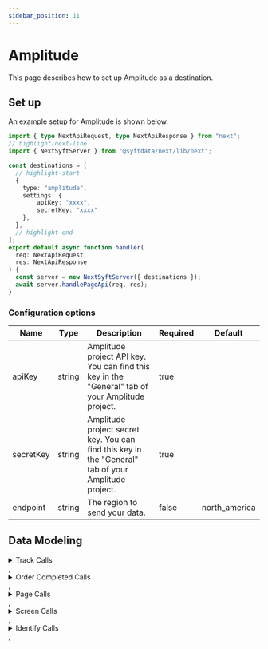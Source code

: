```yaml
---
sidebar_position: 11
---
```

# Amplitude

This page describes how to set up Amplitude as a destination.

## Set up
An example setup for Amplitude is shown below.

```ts title="src/pages/api/syft.ts"
import { type NextApiRequest, type NextApiResponse } from "next";
// highlight-next-line
import { NextSyftServer } from "@syftdata/next/lib/next";

const destinations = [
  // highlight-start
  {
    type: "amplitude",
    settings: {
        apiKey: "xxxx",
        secretKey: "xxxx"
    },
  },
  // highlight-end
];
export default async function handler(
  req: NextApiRequest,
  res: NextApiResponse
) {
  const server = new NextSyftServer({ destinations });
  await server.handlePageApi(req, res);
}
```

### Configuration options

| Name                 | Type           | Description     | Required | Default         |
| -------------------- | -------------- | --------------- | -------- | --------------- |
| apiKey | string | Amplitude project API key. You can find this key in the "General" tab of your Amplitude project. | true |  |
| secretKey | string | Amplitude project secret key. You can find this key in the "General" tab of your Amplitude project. | true |  |
| endpoint | string | The region to send your data. | false | north_america | 


## Data Modeling
<details>
<summary>Track Calls</summary>

#### Log Event V2
Send an event to Amplitude

#### Matched events
type = "track" and event != "Order Completed"

#### Data Mapping
| Name                 | Type          | Description     | Default   |
| -------------------- | -------------- | -------------- | --------- |
| user_id | string | A readable ID specified by you. Must have a minimum length of 5 characters. Required unless device ID is present. **Note:** If you send a request with a user ID that is not in the Amplitude system yet, then the user tied to that ID will not be marked new until their first event. | (<br/>  "@path": "$.userId"<br/>) |
| device_id | string | A device-specific identifier, such as the Identifier for Vendor on iOS. Required unless user ID is present. If a device ID is not sent with the event, it will be set to a hashed version of the user ID. | (<br/>  "@if": (<br/>    "exists": (<br/>      "@path": "$.context.device.id"<br/>    ),<br/>    "then": (<br/>      "@path": "$.context.device.id"<br/>    ),<br/>    "else": (<br/>      "@path": "$.anonymousId"<br/>    )<br/>  )<br/>) |
| event_type | string | A unique identifier for your event. | (<br/>  "@path": "$.event"<br/>) |
| session_id | datetime | The start time of the session, necessary if you want to associate events with a particular system. To use automatic Amplitude session tracking in browsers, enable Analytics 2.0 on your connected source. | (<br/>  "@path": "$.integrations.Actions Amplitude.session_id"<br/>) |
| time | datetime | The timestamp of the event. If time is not sent with the event, it will be set to the request upload time. | (<br/>  "@path": "$.timestamp"<br/>) |
| event_properties | object | An object of key-value pairs that represent additional data to be sent along with the event. You can store property values in an array, but note that Amplitude only supports one-dimensional arrays. Date values are transformed into string values. Object depth may not exceed 40 layers. | (<br/>  "@path": "$.properties"<br/>) |
| user_properties | object | An object of key-value pairs that represent additional data tied to the user. You can store property values in an array, but note that Amplitude only supports one-dimensional arrays. Date values are transformed into string values. Object depth may not exceed 40 layers. | (<br/>  "@path": "$.traits"<br/>) |
| app_version | string | The current version of your application. | (<br/>  "@path": "$.context.app.version"<br/>) |
| platform | string | Platform of the device. | (<br/>  "@path": "$.context.device.type"<br/>) |
| os_name | string | The name of the mobile operating system or browser that the user is using. | (<br/>  "@path": "$.context.os.name"<br/>) |
| os_version | string | The version of the mobile operating system or browser the user is using. | (<br/>  "@path": "$.context.os.version"<br/>) |
| device_brand | string | The device brand that the user is using. | (<br/>  "@path": "$.context.device.brand"<br/>) |
| device_manufacturer | string | The device manufacturer that the user is using. | (<br/>  "@path": "$.context.device.manufacturer"<br/>) |
| device_model | string | The device model that the user is using. | (<br/>  "@path": "$.context.device.model"<br/>) |
| carrier | string | The carrier that the user is using. | (<br/>  "@path": "$.context.network.carrier"<br/>) |
| country | string | The current country of the user. | (<br/>  "@path": "$.context.location.country"<br/>) |
| region | string | The current region of the user. | (<br/>  "@path": "$.context.location.region"<br/>) |
| city | string | The current city of the user. | (<br/>  "@path": "$.context.location.city"<br/>) |
| language | string | The language set by the user. | (<br/>  "@path": "$.context.locale"<br/>) |
| price | number | The price of the item purchased. Required for revenue data if the revenue field is not sent. You can use negative values to indicate refunds. | (<br/>  "@path": "$.properties.price"<br/>) |
| quantity | integer | The quantity of the item purchased. Defaults to 1 if not specified. | (<br/>  "@path": "$.properties.quantity"<br/>) |
| revenue | number | Revenue = price * quantity. If you send all 3 fields of price, quantity, and revenue, then (price * quantity) will be used as the revenue value. You can use negative values to indicate refunds. **Note:** You will need to explicitly set this if you are using the Amplitude in cloud-mode. | (<br/>  "@path": "$.properties.revenue"<br/>) |
| productId | string | An identifier for the item purchased. You must send a price and quantity or revenue with this field. | (<br/>  "@path": "$.properties.productId"<br/>) |
| revenueType | string | The type of revenue for the item purchased. You must send a price and quantity or revenue with this field. | (<br/>  "@path": "$.properties.revenueType"<br/>) |
| location_lat | number | The current Latitude of the user. | (<br/>  "@path": "$.context.location.latitude"<br/>) |
| location_lng | number | The current Longitude of the user. | (<br/>  "@path": "$.context.location.longitude"<br/>) |
| ip | string | The IP address of the user. Use "$remote" to use the IP address on the upload request. Amplitude will use the IP address to reverse lookup a user's location (city, country, region, and DMA). Amplitude has the ability to drop the location and IP address from events once it reaches our servers. You can submit a request to Amplitude's platform specialist team here to configure this for you. | (<br/>  "@path": "$.context.ip"<br/>) |
| idfa | string | Identifier for Advertiser. _(iOS)_ | (<br/>  "@if": (<br/>    "exists": (<br/>      "@path": "$.context.device.advertisingId"<br/>    ),<br/>    "then": (<br/>      "@path": "$.context.device.advertisingId"<br/>    ),<br/>    "else": (<br/>      "@path": "$.context.device.idfa"<br/>    )<br/>  )<br/>) |
| idfv | string | Identifier for Vendor. _(iOS)_ | (<br/>  "@path": "$.context.device.id"<br/>) |
| adid | string | Google Play Services advertising ID. _(Android)_ | (<br/>  "@if": (<br/>    "exists": (<br/>      "@path": "$.context.device.advertisingId"<br/>    ),<br/>    "then": (<br/>      "@path": "$.context.device.advertisingId"<br/>    ),<br/>    "else": (<br/>      "@path": "$.context.device.idfa"<br/>    )<br/>  )<br/>) |
| library | string | The name of the library that generated the event. | (<br/>  "@path": "$.context.library.name"<br/>) |
| products | object | The list of products purchased. | (<br/>  "@arrayPath": [<br/>    "$.properties.products",<br/>    (<br/>      "price": (<br/>        "@path": "price"<br/>      ),<br/>      "revenue": (<br/>        "@path": "revenue"<br/>      ),<br/>      "quantity": (<br/>        "@path": "quantity"<br/>      ),<br/>      "productId": (<br/>        "@path": "productId"<br/>      ),<br/>      "revenueType": (<br/>        "@path": "revenueType"<br/>      )<br/>    )<br/>  ]<br/>) |
| setOnce | object | The following fields will be set only once per session when using AJS2 as the source. | (<br/>  "initial_referrer": (<br/>    "@path": "$.context.page.referrer"<br/>  ),<br/>  "initial_utm_source": (<br/>    "@path": "$.context.campaign.source"<br/>  ),<br/>  "initial_utm_medium": (<br/>    "@path": "$.context.campaign.medium"<br/>  ),<br/>  "initial_utm_campaign": (<br/>    "@path": "$.context.campaign.name"<br/>  ),<br/>  "initial_utm_term": (<br/>    "@path": "$.context.campaign.term"<br/>  ),<br/>  "initial_utm_content": (<br/>    "@path": "$.context.campaign.content"<br/>  )<br/>) |
| setAlways | object | The following fields will be set every session when using AJS2 as the source. | (<br/>  "referrer": (<br/>    "@path": "$.context.page.referrer"<br/>  ),<br/>  "utm_source": (<br/>    "@path": "$.context.campaign.source"<br/>  ),<br/>  "utm_medium": (<br/>    "@path": "$.context.campaign.medium"<br/>  ),<br/>  "utm_campaign": (<br/>    "@path": "$.context.campaign.name"<br/>  ),<br/>  "utm_term": (<br/>    "@path": "$.context.campaign.term"<br/>  ),<br/>  "utm_content": (<br/>    "@path": "$.context.campaign.content"<br/>  )<br/>) |
| use_batch_endpoint | boolean | If true, events are sent to Amplitude's `batch` endpoint rather than their `httpapi` events endpoint. Enabling this setting may help reduce 429s – or throttling errors – from Amplitude. More information about Amplitude's throttling is available in [their docs](https://developers.amplitude.com/docs/batch-event-upload-api#429s-in-depth). | false |
| userAgent | string | The user agent of the device sending the event. | (<br/>  "@path": "$.context.userAgent"<br/>) |
| userAgentParsing | boolean | Enabling this setting will set the Device manufacturer, Device Model and OS Name properties based on the user agent string provided in the userAgent field. | true |
</details>
,<details>
<summary>Order Completed Calls</summary>

#### Log Purchase
Send an event to Amplitude.

#### Matched events
type = "track" and event = "Order Completed"

#### Data Mapping
| Name                 | Type          | Description     | Default   |
| -------------------- | -------------- | -------------- | --------- |
| trackRevenuePerProduct | boolean | When enabled, track revenue with each product within the event. When disabled, track total revenue once for the event. | false |
| user_id | string | A readable ID specified by you. Must have a minimum length of 5 characters. Required unless device ID is present. **Note:** If you send a request with a user ID that is not in the Amplitude system yet, then the user tied to that ID will not be marked new until their first event. | (<br/>  "@path": "$.userId"<br/>) |
| device_id | string | A device-specific identifier, such as the Identifier for Vendor on iOS. Required unless user ID is present. If a device ID is not sent with the event, it will be set to a hashed version of the user ID. | (<br/>  "@if": (<br/>    "exists": (<br/>      "@path": "$.context.device.id"<br/>    ),<br/>    "then": (<br/>      "@path": "$.context.device.id"<br/>    ),<br/>    "else": (<br/>      "@path": "$.anonymousId"<br/>    )<br/>  )<br/>) |
| event_type | string | A unique identifier for your event. | (<br/>  "@path": "$.event"<br/>) |
| session_id | datetime | The start time of the session, necessary if you want to associate events with a particular system. To use automatic Amplitude session tracking in browsers, enable Analytics 2.0 on your connected source. | (<br/>  "@path": "$.integrations.Actions Amplitude.session_id"<br/>) |
| time | datetime | The timestamp of the event. If time is not sent with the event, it will be set to the request upload time. | (<br/>  "@path": "$.timestamp"<br/>) |
| event_properties | object | An object of key-value pairs that represent additional data to be sent along with the event. You can store property values in an array, but note that Amplitude only supports one-dimensional arrays. Date values are transformed into string values. Object depth may not exceed 40 layers. | (<br/>  "@path": "$.properties"<br/>) |
| user_properties | object | An object of key-value pairs that represent additional data tied to the user. You can store property values in an array, but note that Amplitude only supports one-dimensional arrays. Date values are transformed into string values. Object depth may not exceed 40 layers. | (<br/>  "@path": "$.traits"<br/>) |
| app_version | string | The current version of your application. | (<br/>  "@path": "$.context.app.version"<br/>) |
| platform | string | Platform of the device. | (<br/>  "@path": "$.context.device.type"<br/>) |
| os_name | string | The name of the mobile operating system or browser that the user is using. | (<br/>  "@path": "$.context.os.name"<br/>) |
| os_version | string | The version of the mobile operating system or browser the user is using. | (<br/>  "@path": "$.context.os.version"<br/>) |
| device_brand | string | The device brand that the user is using. | (<br/>  "@path": "$.context.device.brand"<br/>) |
| device_manufacturer | string | The device manufacturer that the user is using. | (<br/>  "@path": "$.context.device.manufacturer"<br/>) |
| device_model | string | The device model that the user is using. | (<br/>  "@path": "$.context.device.model"<br/>) |
| carrier | string | The carrier that the user is using. | (<br/>  "@path": "$.context.network.carrier"<br/>) |
| country | string | The current country of the user. | (<br/>  "@path": "$.context.location.country"<br/>) |
| region | string | The current region of the user. | (<br/>  "@path": "$.context.location.region"<br/>) |
| city | string | The current city of the user. | (<br/>  "@path": "$.context.location.city"<br/>) |
| language | string | The language set by the user. | (<br/>  "@path": "$.context.locale"<br/>) |
| price | number | The price of the item purchased. Required for revenue data if the revenue field is not sent. You can use negative values to indicate refunds. | (<br/>  "@path": "$.properties.price"<br/>) |
| quantity | integer | The quantity of the item purchased. Defaults to 1 if not specified. | (<br/>  "@path": "$.properties.quantity"<br/>) |
| revenue | number | Revenue = price * quantity. If you send all 3 fields of price, quantity, and revenue, then (price * quantity) will be used as the revenue value. You can use negative values to indicate refunds. **Note:** You will need to explicitly set this if you are using the Amplitude in cloud-mode. | (<br/>  "@path": "$.properties.revenue"<br/>) |
| productId | string | An identifier for the item purchased. You must send a price and quantity or revenue with this field. | (<br/>  "@path": "$.properties.productId"<br/>) |
| revenueType | string | The type of revenue for the item purchased. You must send a price and quantity or revenue with this field. | (<br/>  "@path": "$.properties.revenueType"<br/>) |
| location_lat | number | The current Latitude of the user. | (<br/>  "@path": "$.context.location.latitude"<br/>) |
| location_lng | number | The current Longitude of the user. | (<br/>  "@path": "$.context.location.longitude"<br/>) |
| ip | string | The IP address of the user. Use "$remote" to use the IP address on the upload request. Amplitude will use the IP address to reverse lookup a user's location (city, country, region, and DMA). Amplitude has the ability to drop the location and IP address from events once it reaches our servers. You can submit a request to Amplitude's platform specialist team here to configure this for you. | (<br/>  "@path": "$.context.ip"<br/>) |
| idfa | string | Identifier for Advertiser. _(iOS)_ | (<br/>  "@if": (<br/>    "exists": (<br/>      "@path": "$.context.device.advertisingId"<br/>    ),<br/>    "then": (<br/>      "@path": "$.context.device.advertisingId"<br/>    ),<br/>    "else": (<br/>      "@path": "$.context.device.idfa"<br/>    )<br/>  )<br/>) |
| idfv | string | Identifier for Vendor. _(iOS)_ | (<br/>  "@path": "$.context.device.id"<br/>) |
| adid | string | Google Play Services advertising ID. _(Android)_ | (<br/>  "@if": (<br/>    "exists": (<br/>      "@path": "$.context.device.advertisingId"<br/>    ),<br/>    "then": (<br/>      "@path": "$.context.device.advertisingId"<br/>    ),<br/>    "else": (<br/>      "@path": "$.context.device.idfa"<br/>    )<br/>  )<br/>) |
| library | string | The name of the library that generated the event. | (<br/>  "@path": "$.context.library.name"<br/>) |
| products | object | The list of products purchased. | (<br/>  "@arrayPath": [<br/>    "$.properties.products",<br/>    (<br/>      "price": (<br/>        "@path": "price"<br/>      ),<br/>      "revenue": (<br/>        "@path": "revenue"<br/>      ),<br/>      "quantity": (<br/>        "@path": "quantity"<br/>      ),<br/>      "productId": (<br/>        "@path": "productId"<br/>      ),<br/>      "revenueType": (<br/>        "@path": "revenueType"<br/>      )<br/>    )<br/>  ]<br/>) |
| use_batch_endpoint | boolean | If true, events are sent to Amplitude's `batch` endpoint rather than their `httpapi` events endpoint. Enabling this setting may help reduce 429s – or throttling errors – from Amplitude. More information about Amplitude's throttling is available in [their docs](https://developers.amplitude.com/docs/batch-event-upload-api#429s-in-depth). | false |
| userAgent | string | The user agent of the device sending the event. | (<br/>  "@path": "$.context.userAgent"<br/>) |
| userAgentParsing | boolean | Enabling this setting will set the Device manufacturer, Device Model and OS Name properties based on the user agent string provided in the userAgent field | true |
| utm_properties | object | UTM Tracking Properties | (<br/>  "utm_source": (<br/>    "@path": "$.context.campaign.source"<br/>  ),<br/>  "utm_medium": (<br/>    "@path": "$.context.campaign.medium"<br/>  ),<br/>  "utm_campaign": (<br/>    "@path": "$.context.campaign.name"<br/>  ),<br/>  "utm_term": (<br/>    "@path": "$.context.campaign.term"<br/>  ),<br/>  "utm_content": (<br/>    "@path": "$.context.campaign.content"<br/>  )<br/>) |
| referrer | string | The referrer of the web request. Sent to Amplitude as both last touch “referrer” and first touch “initial_referrer” | (<br/>  "@path": "$.context.page.referrer"<br/>) |
</details>
,<details>
<summary>Page Calls</summary>

#### Log Event V2
Send an event to Amplitude

#### Matched events
type = "page"

#### Data Mapping
| Name                 | Type          | Description     | Default   |
| -------------------- | -------------- | -------------- | --------- |
| user_id | string | A readable ID specified by you. Must have a minimum length of 5 characters. Required unless device ID is present. **Note:** If you send a request with a user ID that is not in the Amplitude system yet, then the user tied to that ID will not be marked new until their first event. | (<br/>  "@path": "$.userId"<br/>) |
| device_id | string | A device-specific identifier, such as the Identifier for Vendor on iOS. Required unless user ID is present. If a device ID is not sent with the event, it will be set to a hashed version of the user ID. | (<br/>  "@if": (<br/>    "exists": (<br/>      "@path": "$.context.device.id"<br/>    ),<br/>    "then": (<br/>      "@path": "$.context.device.id"<br/>    ),<br/>    "else": (<br/>      "@path": "$.anonymousId"<br/>    )<br/>  )<br/>) |
| event_type | string | A unique identifier for your event. | (<br/>  "@template": "Viewed ((name))"<br/>) |
| session_id | datetime | The start time of the session, necessary if you want to associate events with a particular system. To use automatic Amplitude session tracking in browsers, enable Analytics 2.0 on your connected source. | (<br/>  "@path": "$.integrations.Actions Amplitude.session_id"<br/>) |
| time | datetime | The timestamp of the event. If time is not sent with the event, it will be set to the request upload time. | (<br/>  "@path": "$.timestamp"<br/>) |
| event_properties | object | An object of key-value pairs that represent additional data to be sent along with the event. You can store property values in an array, but note that Amplitude only supports one-dimensional arrays. Date values are transformed into string values. Object depth may not exceed 40 layers. | (<br/>  "@path": "$.properties"<br/>) |
| user_properties | object | An object of key-value pairs that represent additional data tied to the user. You can store property values in an array, but note that Amplitude only supports one-dimensional arrays. Date values are transformed into string values. Object depth may not exceed 40 layers. | (<br/>  "@path": "$.traits"<br/>) |
| app_version | string | The current version of your application. | (<br/>  "@path": "$.context.app.version"<br/>) |
| platform | string | Platform of the device. | (<br/>  "@path": "$.context.device.type"<br/>) |
| os_name | string | The name of the mobile operating system or browser that the user is using. | (<br/>  "@path": "$.context.os.name"<br/>) |
| os_version | string | The version of the mobile operating system or browser the user is using. | (<br/>  "@path": "$.context.os.version"<br/>) |
| device_brand | string | The device brand that the user is using. | (<br/>  "@path": "$.context.device.brand"<br/>) |
| device_manufacturer | string | The device manufacturer that the user is using. | (<br/>  "@path": "$.context.device.manufacturer"<br/>) |
| device_model | string | The device model that the user is using. | (<br/>  "@path": "$.context.device.model"<br/>) |
| carrier | string | The carrier that the user is using. | (<br/>  "@path": "$.context.network.carrier"<br/>) |
| country | string | The current country of the user. | (<br/>  "@path": "$.context.location.country"<br/>) |
| region | string | The current region of the user. | (<br/>  "@path": "$.context.location.region"<br/>) |
| city | string | The current city of the user. | (<br/>  "@path": "$.context.location.city"<br/>) |
| language | string | The language set by the user. | (<br/>  "@path": "$.context.locale"<br/>) |
| price | number | The price of the item purchased. Required for revenue data if the revenue field is not sent. You can use negative values to indicate refunds. | (<br/>  "@path": "$.properties.price"<br/>) |
| quantity | integer | The quantity of the item purchased. Defaults to 1 if not specified. | (<br/>  "@path": "$.properties.quantity"<br/>) |
| revenue | number | Revenue = price * quantity. If you send all 3 fields of price, quantity, and revenue, then (price * quantity) will be used as the revenue value. You can use negative values to indicate refunds. **Note:** You will need to explicitly set this if you are using the Amplitude in cloud-mode. | (<br/>  "@path": "$.properties.revenue"<br/>) |
| productId | string | An identifier for the item purchased. You must send a price and quantity or revenue with this field. | (<br/>  "@path": "$.properties.productId"<br/>) |
| revenueType | string | The type of revenue for the item purchased. You must send a price and quantity or revenue with this field. | (<br/>  "@path": "$.properties.revenueType"<br/>) |
| location_lat | number | The current Latitude of the user. | (<br/>  "@path": "$.context.location.latitude"<br/>) |
| location_lng | number | The current Longitude of the user. | (<br/>  "@path": "$.context.location.longitude"<br/>) |
| ip | string | The IP address of the user. Use "$remote" to use the IP address on the upload request. Amplitude will use the IP address to reverse lookup a user's location (city, country, region, and DMA). Amplitude has the ability to drop the location and IP address from events once it reaches our servers. You can submit a request to Amplitude's platform specialist team here to configure this for you. | (<br/>  "@path": "$.context.ip"<br/>) |
| idfa | string | Identifier for Advertiser. _(iOS)_ | (<br/>  "@if": (<br/>    "exists": (<br/>      "@path": "$.context.device.advertisingId"<br/>    ),<br/>    "then": (<br/>      "@path": "$.context.device.advertisingId"<br/>    ),<br/>    "else": (<br/>      "@path": "$.context.device.idfa"<br/>    )<br/>  )<br/>) |
| idfv | string | Identifier for Vendor. _(iOS)_ | (<br/>  "@path": "$.context.device.id"<br/>) |
| adid | string | Google Play Services advertising ID. _(Android)_ | (<br/>  "@if": (<br/>    "exists": (<br/>      "@path": "$.context.device.advertisingId"<br/>    ),<br/>    "then": (<br/>      "@path": "$.context.device.advertisingId"<br/>    ),<br/>    "else": (<br/>      "@path": "$.context.device.idfa"<br/>    )<br/>  )<br/>) |
| library | string | The name of the library that generated the event. | (<br/>  "@path": "$.context.library.name"<br/>) |
| products | object | The list of products purchased. | (<br/>  "@arrayPath": [<br/>    "$.properties.products",<br/>    (<br/>      "price": (<br/>        "@path": "price"<br/>      ),<br/>      "revenue": (<br/>        "@path": "revenue"<br/>      ),<br/>      "quantity": (<br/>        "@path": "quantity"<br/>      ),<br/>      "productId": (<br/>        "@path": "productId"<br/>      ),<br/>      "revenueType": (<br/>        "@path": "revenueType"<br/>      )<br/>    )<br/>  ]<br/>) |
| setOnce | object | The following fields will be set only once per session when using AJS2 as the source. | (<br/>  "initial_referrer": (<br/>    "@path": "$.context.page.referrer"<br/>  ),<br/>  "initial_utm_source": (<br/>    "@path": "$.context.campaign.source"<br/>  ),<br/>  "initial_utm_medium": (<br/>    "@path": "$.context.campaign.medium"<br/>  ),<br/>  "initial_utm_campaign": (<br/>    "@path": "$.context.campaign.name"<br/>  ),<br/>  "initial_utm_term": (<br/>    "@path": "$.context.campaign.term"<br/>  ),<br/>  "initial_utm_content": (<br/>    "@path": "$.context.campaign.content"<br/>  )<br/>) |
| setAlways | object | The following fields will be set every session when using AJS2 as the source. | (<br/>  "referrer": (<br/>    "@path": "$.context.page.referrer"<br/>  ),<br/>  "utm_source": (<br/>    "@path": "$.context.campaign.source"<br/>  ),<br/>  "utm_medium": (<br/>    "@path": "$.context.campaign.medium"<br/>  ),<br/>  "utm_campaign": (<br/>    "@path": "$.context.campaign.name"<br/>  ),<br/>  "utm_term": (<br/>    "@path": "$.context.campaign.term"<br/>  ),<br/>  "utm_content": (<br/>    "@path": "$.context.campaign.content"<br/>  )<br/>) |
| use_batch_endpoint | boolean | If true, events are sent to Amplitude's `batch` endpoint rather than their `httpapi` events endpoint. Enabling this setting may help reduce 429s – or throttling errors – from Amplitude. More information about Amplitude's throttling is available in [their docs](https://developers.amplitude.com/docs/batch-event-upload-api#429s-in-depth). | false |
| userAgent | string | The user agent of the device sending the event. | (<br/>  "@path": "$.context.userAgent"<br/>) |
| userAgentParsing | boolean | Enabling this setting will set the Device manufacturer, Device Model and OS Name properties based on the user agent string provided in the userAgent field. | true |
</details>
,<details>
<summary>Screen Calls</summary>

#### Log Event V2
Send an event to Amplitude

#### Matched events
type = "screen"

#### Data Mapping
| Name                 | Type          | Description     | Default   |
| -------------------- | -------------- | -------------- | --------- |
| user_id | string | A readable ID specified by you. Must have a minimum length of 5 characters. Required unless device ID is present. **Note:** If you send a request with a user ID that is not in the Amplitude system yet, then the user tied to that ID will not be marked new until their first event. | (<br/>  "@path": "$.userId"<br/>) |
| device_id | string | A device-specific identifier, such as the Identifier for Vendor on iOS. Required unless user ID is present. If a device ID is not sent with the event, it will be set to a hashed version of the user ID. | (<br/>  "@if": (<br/>    "exists": (<br/>      "@path": "$.context.device.id"<br/>    ),<br/>    "then": (<br/>      "@path": "$.context.device.id"<br/>    ),<br/>    "else": (<br/>      "@path": "$.anonymousId"<br/>    )<br/>  )<br/>) |
| event_type | string | A unique identifier for your event. | (<br/>  "@template": "Viewed ((name))"<br/>) |
| session_id | datetime | The start time of the session, necessary if you want to associate events with a particular system. To use automatic Amplitude session tracking in browsers, enable Analytics 2.0 on your connected source. | (<br/>  "@path": "$.integrations.Actions Amplitude.session_id"<br/>) |
| time | datetime | The timestamp of the event. If time is not sent with the event, it will be set to the request upload time. | (<br/>  "@path": "$.timestamp"<br/>) |
| event_properties | object | An object of key-value pairs that represent additional data to be sent along with the event. You can store property values in an array, but note that Amplitude only supports one-dimensional arrays. Date values are transformed into string values. Object depth may not exceed 40 layers. | (<br/>  "@path": "$.properties"<br/>) |
| user_properties | object | An object of key-value pairs that represent additional data tied to the user. You can store property values in an array, but note that Amplitude only supports one-dimensional arrays. Date values are transformed into string values. Object depth may not exceed 40 layers. | (<br/>  "@path": "$.traits"<br/>) |
| app_version | string | The current version of your application. | (<br/>  "@path": "$.context.app.version"<br/>) |
| platform | string | Platform of the device. | (<br/>  "@path": "$.context.device.type"<br/>) |
| os_name | string | The name of the mobile operating system or browser that the user is using. | (<br/>  "@path": "$.context.os.name"<br/>) |
| os_version | string | The version of the mobile operating system or browser the user is using. | (<br/>  "@path": "$.context.os.version"<br/>) |
| device_brand | string | The device brand that the user is using. | (<br/>  "@path": "$.context.device.brand"<br/>) |
| device_manufacturer | string | The device manufacturer that the user is using. | (<br/>  "@path": "$.context.device.manufacturer"<br/>) |
| device_model | string | The device model that the user is using. | (<br/>  "@path": "$.context.device.model"<br/>) |
| carrier | string | The carrier that the user is using. | (<br/>  "@path": "$.context.network.carrier"<br/>) |
| country | string | The current country of the user. | (<br/>  "@path": "$.context.location.country"<br/>) |
| region | string | The current region of the user. | (<br/>  "@path": "$.context.location.region"<br/>) |
| city | string | The current city of the user. | (<br/>  "@path": "$.context.location.city"<br/>) |
| language | string | The language set by the user. | (<br/>  "@path": "$.context.locale"<br/>) |
| price | number | The price of the item purchased. Required for revenue data if the revenue field is not sent. You can use negative values to indicate refunds. | (<br/>  "@path": "$.properties.price"<br/>) |
| quantity | integer | The quantity of the item purchased. Defaults to 1 if not specified. | (<br/>  "@path": "$.properties.quantity"<br/>) |
| revenue | number | Revenue = price * quantity. If you send all 3 fields of price, quantity, and revenue, then (price * quantity) will be used as the revenue value. You can use negative values to indicate refunds. **Note:** You will need to explicitly set this if you are using the Amplitude in cloud-mode. | (<br/>  "@path": "$.properties.revenue"<br/>) |
| productId | string | An identifier for the item purchased. You must send a price and quantity or revenue with this field. | (<br/>  "@path": "$.properties.productId"<br/>) |
| revenueType | string | The type of revenue for the item purchased. You must send a price and quantity or revenue with this field. | (<br/>  "@path": "$.properties.revenueType"<br/>) |
| location_lat | number | The current Latitude of the user. | (<br/>  "@path": "$.context.location.latitude"<br/>) |
| location_lng | number | The current Longitude of the user. | (<br/>  "@path": "$.context.location.longitude"<br/>) |
| ip | string | The IP address of the user. Use "$remote" to use the IP address on the upload request. Amplitude will use the IP address to reverse lookup a user's location (city, country, region, and DMA). Amplitude has the ability to drop the location and IP address from events once it reaches our servers. You can submit a request to Amplitude's platform specialist team here to configure this for you. | (<br/>  "@path": "$.context.ip"<br/>) |
| idfa | string | Identifier for Advertiser. _(iOS)_ | (<br/>  "@if": (<br/>    "exists": (<br/>      "@path": "$.context.device.advertisingId"<br/>    ),<br/>    "then": (<br/>      "@path": "$.context.device.advertisingId"<br/>    ),<br/>    "else": (<br/>      "@path": "$.context.device.idfa"<br/>    )<br/>  )<br/>) |
| idfv | string | Identifier for Vendor. _(iOS)_ | (<br/>  "@path": "$.context.device.id"<br/>) |
| adid | string | Google Play Services advertising ID. _(Android)_ | (<br/>  "@if": (<br/>    "exists": (<br/>      "@path": "$.context.device.advertisingId"<br/>    ),<br/>    "then": (<br/>      "@path": "$.context.device.advertisingId"<br/>    ),<br/>    "else": (<br/>      "@path": "$.context.device.idfa"<br/>    )<br/>  )<br/>) |
| library | string | The name of the library that generated the event. | (<br/>  "@path": "$.context.library.name"<br/>) |
| products | object | The list of products purchased. | (<br/>  "@arrayPath": [<br/>    "$.properties.products",<br/>    (<br/>      "price": (<br/>        "@path": "price"<br/>      ),<br/>      "revenue": (<br/>        "@path": "revenue"<br/>      ),<br/>      "quantity": (<br/>        "@path": "quantity"<br/>      ),<br/>      "productId": (<br/>        "@path": "productId"<br/>      ),<br/>      "revenueType": (<br/>        "@path": "revenueType"<br/>      )<br/>    )<br/>  ]<br/>) |
| setOnce | object | The following fields will be set only once per session when using AJS2 as the source. | (<br/>  "initial_referrer": (<br/>    "@path": "$.context.page.referrer"<br/>  ),<br/>  "initial_utm_source": (<br/>    "@path": "$.context.campaign.source"<br/>  ),<br/>  "initial_utm_medium": (<br/>    "@path": "$.context.campaign.medium"<br/>  ),<br/>  "initial_utm_campaign": (<br/>    "@path": "$.context.campaign.name"<br/>  ),<br/>  "initial_utm_term": (<br/>    "@path": "$.context.campaign.term"<br/>  ),<br/>  "initial_utm_content": (<br/>    "@path": "$.context.campaign.content"<br/>  )<br/>) |
| setAlways | object | The following fields will be set every session when using AJS2 as the source. | (<br/>  "referrer": (<br/>    "@path": "$.context.page.referrer"<br/>  ),<br/>  "utm_source": (<br/>    "@path": "$.context.campaign.source"<br/>  ),<br/>  "utm_medium": (<br/>    "@path": "$.context.campaign.medium"<br/>  ),<br/>  "utm_campaign": (<br/>    "@path": "$.context.campaign.name"<br/>  ),<br/>  "utm_term": (<br/>    "@path": "$.context.campaign.term"<br/>  ),<br/>  "utm_content": (<br/>    "@path": "$.context.campaign.content"<br/>  )<br/>) |
| use_batch_endpoint | boolean | If true, events are sent to Amplitude's `batch` endpoint rather than their `httpapi` events endpoint. Enabling this setting may help reduce 429s – or throttling errors – from Amplitude. More information about Amplitude's throttling is available in [their docs](https://developers.amplitude.com/docs/batch-event-upload-api#429s-in-depth). | false |
| userAgent | string | The user agent of the device sending the event. | (<br/>  "@path": "$.context.userAgent"<br/>) |
| userAgentParsing | boolean | Enabling this setting will set the Device manufacturer, Device Model and OS Name properties based on the user agent string provided in the userAgent field. | true |
</details>
,<details>
<summary>Identify Calls</summary>

#### Identify User
Set the user ID for a particular device ID or update user properties without sending an event to Amplitude.

#### Matched events
type = "identify"

#### Data Mapping
| Name                 | Type          | Description     | Default   |
| -------------------- | -------------- | -------------- | --------- |
| user_id | string | A UUID (unique user ID) specified by you. **Note:** If you send a request with a user ID that is not in the Amplitude system yet, then the user tied to that ID will not be marked new until their first event. Required unless device ID is present. | (<br/>  "@path": "$.userId"<br/>) |
| device_id | string | A device specific identifier, such as the Identifier for Vendor (IDFV) on iOS. Required unless user ID is present. | (<br/>  "@if": (<br/>    "exists": (<br/>      "@path": "$.context.device.id"<br/>    ),<br/>    "then": (<br/>      "@path": "$.context.device.id"<br/>    ),<br/>    "else": (<br/>      "@path": "$.anonymousId"<br/>    )<br/>  )<br/>) |
| user_properties | object | Additional data tied to the user in Amplitude. Each distinct value will show up as a user segment on the Amplitude dashboard. Object depth may not exceed 40 layers. **Note:** You can store property values in an array and date values are transformed into string values. | (<br/>  "@path": "$.traits"<br/>) |
| app_version | string | Version of the app the user is on. | (<br/>  "@path": "$.context.app.version"<br/>) |
| platform | string | The platform of the user's device. | (<br/>  "@path": "$.context.device.type"<br/>) |
| os_name | string | The mobile operating system or browser of the user's device. | (<br/>  "@path": "$.context.os.name"<br/>) |
| os_version | string | The version of the mobile operating system or browser of the user's device. | (<br/>  "@path": "$.context.os.version"<br/>) |
| device_brand | string | The brand of user's the device. | (<br/>  "@path": "$.context.device.brand"<br/>) |
| device_manufacturer | string | The manufacturer of the user's device. | (<br/>  "@path": "$.context.device.manufacturer"<br/>) |
| device_model | string | The model of the user's device. | (<br/>  "@path": "$.context.device.model"<br/>) |
| carrier | string | The user's mobile carrier. | (<br/>  "@path": "$.context.network.carrier"<br/>) |
| country | string | The country in which the user is located. | (<br/>  "@path": "$.context.location.country"<br/>) |
| region | string | The geographical region in which the user is located. | (<br/>  "@path": "$.context.location.region"<br/>) |
| city | string | The city in which the user is located. | (<br/>  "@path": "$.context.location.city"<br/>) |
| language | string | Language the user has set on their device or browser. | (<br/>  "@path": "$.context.locale"<br/>) |
| userAgent | string | The user agent of the device sending the event. | (<br/>  "@path": "$.context.userAgent"<br/>) |
| userAgentParsing | boolean | Enabling this setting will set the Device manufacturer, Device Model and OS Name properties based on the user agent string provided in the userAgent field | true |
| utm_properties | object | UTM Tracking Properties | (<br/>  "utm_source": (<br/>    "@path": "$.context.campaign.source"<br/>  ),<br/>  "utm_medium": (<br/>    "@path": "$.context.campaign.medium"<br/>  ),<br/>  "utm_campaign": (<br/>    "@path": "$.context.campaign.name"<br/>  ),<br/>  "utm_term": (<br/>    "@path": "$.context.campaign.term"<br/>  ),<br/>  "utm_content": (<br/>    "@path": "$.context.campaign.content"<br/>  )<br/>) |
| referrer | string | The referrer of the web request. Sent to Amplitude as both last touch “referrer” and first touch “initial_referrer” | (<br/>  "@path": "$.context.page.referrer"<br/>) |
| library | string | The name of the library that generated the event. | (<br/>  "@path": "$.context.library.name"<br/>) |
</details>
,

